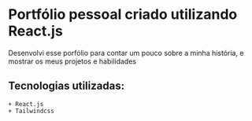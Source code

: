 # Portfólio pessoal criado utilizando React.js
Desenvolvi esse porfólio para contar um pouco sobre a minha história, e mostrar os meus projetos e habilidades

## Tecnologias utilizadas:
    + React.js
    + Tailwindcss
